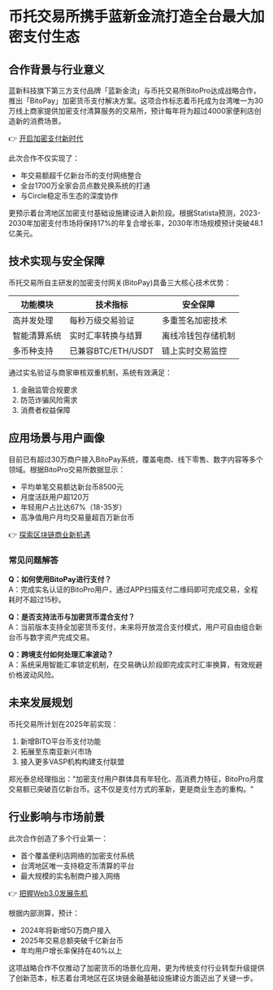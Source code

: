 # 币托交易所携手蓝新金流打造全台最大加密支付生态

## 合作背景与行业意义
蓝新科技旗下第三方支付品牌「蓝新金流」与币托交易所BitoPro达成战略合作，推出「BitoPay」加密货币支付解决方案。这项合作标志着币托成为台湾唯一为30万线上商家提供加密支付清算服务的交易所，预计每年将为超过4000家便利店创造新的消费场景。

👉 [开启加密支付新时代](https://bit.ly/okx_welcome)

此次合作不仅实现了：
- 年交易额超千亿新台币的支付网络整合
- 全台1700万全家会员点数兑换系统的打通
- 与Circle稳定币生态的深度协作

更预示着台湾地区加密支付基础设施建设进入新阶段。根据Statista预测，2023-2030年加密支付市场将保持17%的年复合增长率，2030年市场规模预计突破48.1亿美元。

## 技术实现与安全保障
币托交易所自主研发的加密支付网关(BitoPay)具备三大核心技术优势：

| 功能模块        | 技术指标                | 安全保障               |
|-----------------|-------------------------|------------------------|
| 高并发处理      | 每秒万级交易验证        | 多重签名加密技术       |
| 智能清算系统    | 实时汇率转换与结算      | 离线冷钱包存储机制     |
| 多币种支持      | 已兼容BTC/ETH/USDT      | 链上实时交易监控       |

通过实名验证与商家审核双重机制，系统有效满足：
1. 金融监管合规要求
2. 防范诈骗风险需求
3. 消费者权益保障

## 应用场景与用户画像
目前已有超过30万商户接入BitoPay系统，覆盖电商、线下零售、数字内容等多个领域。根据BitoPro交易所数据显示：

- 平均单笔交易额达新台币8500元
- 月度活跃用户超120万
- 年轻用户占比达67%（18-35岁）
- 高净值用户月均交易量超百万新台币

👉 [探索区块链商业新机遇](https://bit.ly/okx_welcome)

### 常见问题解答
**Q：如何使用BitoPay进行支付？**  
A：完成实名认证的BitoPro用户，通过APP扫描支付二维码即可完成交易，全程耗时不超过15秒。

**Q：是否支持法币与加密货币混合支付？**  
A：当前版本支持全加密货币支付，未来将开放混合支付模式，用户可自由组合新台币与数字资产完成交易。

**Q：跨境支付如何处理汇率波动？**  
A：系统采用智能汇率锁定机制，在交易确认阶段即完成实时汇率换算，有效规避价格波动风险。

## 未来发展规划
币托交易所计划在2025年前实现：
1. 新增BITO平台币支付功能
2. 拓展至东南亚新兴市场
3. 接入更多VASP机构构建支付联盟

郑光泰总经理指出："加密支付用户群体具有年轻化、高消费力特征，BitoPro月度交易额已突破百亿新台币。这不仅是支付方式的革新，更是商业生态的重构。"

## 行业影响与市场前景
此次合作创造了多个行业第一：
- 首个覆盖便利店网络的加密支付系统
- 台湾地区唯一支持稳定币清算的平台
- 最大规模的实名制商户接入网络

👉 [把握Web3.0发展先机](https://bit.ly/okx_welcome)

根据内部测算，预计：
- 2024年将新增50万商户接入
- 2025年交易总额突破千亿新台币
- 年均用户增长率保持在40%以上

这项战略合作不仅推动了加密货币的场景化应用，更为传统支付行业转型升级提供了创新范本，标志着台湾地区在区块链金融基础设施建设方面迈出了关键一步。